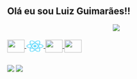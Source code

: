 ## Olá eu sou Luiz Guimarães!!
<div align="center">
  <a href="https://github.com/rafaballerini">
  <img height="180em" src="https://github-readme-stats.vercel.app/api?username=LuizGuimaraesJr&show_icons=true&theme=dracula&include_all_commits=true&count_private=true"/>
</div>
<div style="display: inline_block"><br>
  <img align="center" alt="" height="30" width="40" src="https://cdn.jsdelivr.net/gh/devicons/devicon/icons/javascript/javascript-original.svg">
  <img align="center" alt="" height="30" width="40" src="https://raw.githubusercontent.com/devicons/devicon/master/icons/react/react-original.svg">
  <img align="center" alt="" height="30" width="40" src="https://cdn.jsdelivr.net/gh/devicons/devicon/icons/html5/html5-original.svg" />
  <img align="center" alt="" height="30" width="40" src="https://cdn.jsdelivr.net/gh/devicons/devicon/icons/css3/css3-original.svg">
</div>

##

<a href = "mailto:"><img src="https://img.shields.io/badge/-Gmail-%23333?style=for-the-badge&logo=gmail&logoColor=white" target="_blank"></a>
<a href = "" target="_blank"><img src="https://img.shields.io/badge/LinkedIn-0077B5?style=for-the-badge&logo=linkedin&logoColor=white" target="_blank"></a>
